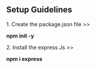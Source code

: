 ## Setup Guidelines

<div> 1. Create the package.json file >> </div>
<p><b> npm init -y </b></p>

<div> 2. Install the express Js >> </div>
<p><b><b>npm i express</b></b></p>




